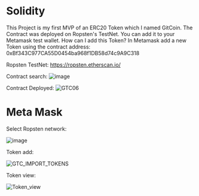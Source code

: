# Solidity
This Project is my first MVP of an ERC20 Token which I named GitCoin. The Contract was deployed on Ropsten's TestNet. You can add it to your Metamask test wallet. How can I add this Token? In Metamask add a new Token using the contract address: 0xBf343C977CA55D0454ba968f1DB58d74c9A9C318 

Ropsten TestNet: https://ropsten.etherscan.io/

Contract search:
![image](https://user-images.githubusercontent.com/19257853/181159566-95b474d4-dcbf-45f2-9b45-06bdaa7a07c1.png)

Contract Deployed:
![GTC06](https://user-images.githubusercontent.com/19257853/150061846-d7197bfb-a50b-4df5-a9aa-652a737ae21d.png)

# Meta Mask 

Select Ropsten network: <p>
![image](https://user-images.githubusercontent.com/19257853/181160654-4585dda0-327e-4b8b-a1a8-decf0c5aa691.png)

Token add: <p>
![GTC_IMPORT_TOKENS](https://user-images.githubusercontent.com/19257853/150061862-74a882b6-7e97-48de-99bf-937d436977ec.png)

Token view: <p>
![Token_view](https://user-images.githubusercontent.com/19257853/150061976-8f692da9-46d0-42f8-a21e-b0e89a6cda83.png)


